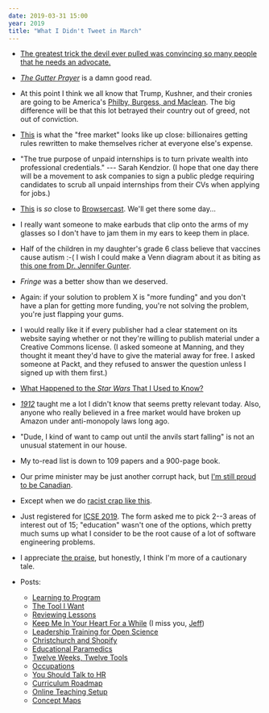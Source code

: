 ```yaml
---
date: 2019-03-31 15:00
year: 2019
title: "What I Didn't Tweet in March"
---
```


-   [The greatest trick the devil ever pulled was convincing so many people that he needs an advocate.](https://twitter.com/Shakestweetz/status/1107740466123079681)

-   *[The Gutter Prayer](https://www.hachettebookgroup.com/titles/gareth-hanrahan/the-gutter-prayer/9780316525305/)* is a damn good read.

-   At this point I think we all know that Trump, Kushner, and their cronies
    are going to be America's [Philby, Burgess, and Maclean](https://en.wikipedia.org/wiki/Cambridge_Five).
    The big difference will be that this lot betrayed their country out of greed,
    not out of conviction.

-   [This](https://www.nytimes.com/2019/03/26/business/economy/gig-economy-lobbying.html) is what the "free market" looks like up close:
    billionaires getting rules rewritten to make themselves richer at everyone else's expense.

-   "The true purpose of unpaid internships is to turn private wealth into professional credentials."
    --- Sarah Kendzior.
    (I hope that one day there will be a movement to ask companies to sign a public pledge
    requiring candidates to scrub all unpaid internships from their CVs
    when applying for jobs.)

-   [This](https://flourish.studio/2019/02/07/audio-talkie-visualisation-data-stories/)
    is *so* close to [Browsercast](http://third-bit.com/browsercast/).
    We'll get there some day...

-   I really want someone to make earbuds that clip onto the arms of my glasses
    so I don't have to jam them in my ears to keep them in place.

-   Half of the children in my daughter's grade 6 class believe that vaccines cause autism :-(
    I wish I could make a Venn diagram about it as biting as
    [this one from Dr. Jennifer Gunter](https://twitter.com/DrJenGunter/status/1112019556787118080).

-   *Fringe* was a better show than we deserved.

-   Again: if your solution to problem X is "more funding" and you don't have a plan for getting more funding,
    you're not solving the problem, you're just flapping your gums.

-   I would really like it if every publisher had a clear statement on its website
    saying whether or not they're willing to publish material under a Creative Commons license.
    (I asked someone at Manning, and they thought it meant they'd have to give the material away for free.
    I asked someone at Packt, and they refused to answer the question unless I signed up with them first.)

-   [What Happened to the *Star Wars* That I Used to Know?](https://www.youtube.com/watch?v=qJlbPXZEpRE)

-   *[1912](https://www.amazon.com/1912-Roosevelt-Debs-Election-Changed/dp/0743273559/)* taught me a lot I didn't know
    that seems pretty relevant today.
    Also, anyone who really believed in a free market would have broken up Amazon under anti-monopoly laws long ago.

-   "Dude, I kind of want to camp out until the anvils start falling" is not an unusual statement in our house.

-   My to-read list is down to 109 papers and a 900-page book.

-   Our prime minister may be just another corrupt hack,
    but [I'm still proud to be Canadian](https://www.cbc.ca/news/canada/montreal/family-asylum-snowden-canada-1.5070571).

-   Except when we do [racist crap like this](https://www.bbc.com/news/world-us-canada-47701221).

-   Just registered for [ICSE 2019](https://2019.icse-conferences.org/).
    The form asked me to pick 2--3 areas of interest out of 15;
    "education" wasn't one of the options,
    which pretty much sums up what I consider to be the root cause of a lot of software engineering problems.

-   I appreciate [the praise](https://twitter.com/sail_lab/status/1111662823090868224),
    but honestly, I think I'm more of a cautionary tale.

-   Posts:
    -   [Learning to Program](http://third-bit.com/2019/03/07/learning-to-program.html)
    -   [The Tool I Want](http://third-bit.com/2019/03/10/the-tool-i-want.html)
    -   [Reviewing Lessons](http://third-bit.com/2019/03/12/reviewing-lessons.html)
    -   [Keep Me In Your Heart For a While](http://third-bit.com/2019/03/14/keep-me-in-your-heart-for-a-while.html)
        (I miss you, [Jeff](http://third-bit.com/2018/03/20/goodbye-jeff.html))
    -   [Leadership Training for Open Science](http://third-bit.com/2019/03/15/leadership-training-for-open-science.html)
    -   [Christchurch and Shopify](http://third-bit.com/2019/03/15/christchurch-and-shopify.html)
    -   [Educational Paramedics](http://third-bit.com/2019/03/20/educational-paramedics.html)
    -   [Twelve Weeks, Twelve Tools](http://third-bit.com/2019/03/21/twelve-weeks-twelve-tools.html)
    -   [Occupations](http://third-bit.com/2019/03/24/occupations.html)
    -   [You Should Talk to HR](http://third-bit.com/2019/03/27/talk-to-hr.html)
    -   [Curriculum Roadmap](http://third-bit.com/2019/03/30/curriculum-roadmap.html)
    -   [Online Teaching Setup](http://third-bit.com/2019/03/30/online-teaching-setup.html)
    -   [Concept Maps](http://third-bit.com/2019/03/31/concept-maps.html)
